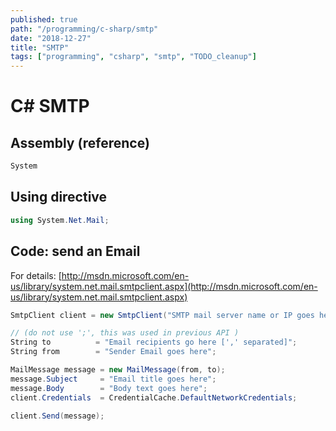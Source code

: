 ```yaml
---
published: true
path: "/programming/c-sharp/smtp"
date: "2018-12-27"
title: "SMTP"
tags: ["programming", "csharp", "smtp", "TODO_cleanup"]
---
```

# C# SMTP

## Assembly (reference)

```csharp
System
```

## Using directive

```csharp
using System.Net.Mail;
```

## Code: send an Email

For details: [http://msdn.microsoft.com/en-us/library/system.net.mail.smtpclient.aspx](http://msdn.microsoft.com/en-us/library/system.net.mail.smtpclient.aspx)

```csharp
SmtpClient client = new SmtpClient("SMTP mail server name or IP goes here");

// (do not use ';', this was used in previous API )
String to          = "Email recipients go here [',' separated]";
String from        = "Sender Email goes here"; 

MailMessage message = new MailMessage(from, to);
message.Subject     = "Email title goes here";
message.Body        = "Body text goes here";
client.Credentials  = CredentialCache.DefaultNetworkCredentials;

client.Send(message);
```
